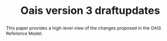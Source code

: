 ---
abstract: This paper provides a high-level view of the changes proposed in the OAIS
  Reference Model.
creators:
- Engel, Felix
- Hemmje, Matthias
- Hughes, J Steven
- Longstreth, Terry
- Zierau, Eld
- Conrad, Mark
- Garrett, John
- Giaretta, David
date: null
document_url: https://services.phaidra.univie.ac.at/api/object/o:1079787/download
grand_parent: iPRES
institutions: []
keywords: []
landing_page_url: https://phaidra.univie.ac.at/o:1079787
language: eng
layout: publication
license: CC BY 4.0 International
notes_url: null
parent: iPRES 2019
publication_type: paper
size: 259881
slides_url: null
source_name: iPRES
title: 'Oais version 3 draftupdates '
year: 2019
---
